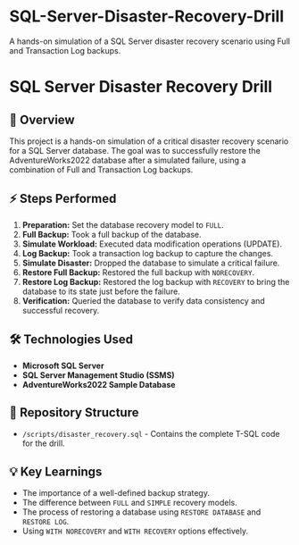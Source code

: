 # SQL-Server-Disaster-Recovery-Drill
A hands-on simulation of a SQL Server disaster recovery scenario using Full and Transaction Log backups.

# SQL Server Disaster Recovery Drill

## 🚨 Overview
This project is a hands-on simulation of a critical disaster recovery scenario for a SQL Server database. The goal was to successfully restore the AdventureWorks2022 database after a simulated failure, using a combination of Full and Transaction Log backups.

## ⚡ Steps Performed
1.  **Preparation:** Set the database recovery model to `FULL`.
2.  **Full Backup:** Took a full backup of the database.
3.  **Simulate Workload:** Executed data modification operations (UPDATE).
4.  **Log Backup:** Took a transaction log backup to capture the changes.
5.  **Simulate Disaster:** Dropped the database to simulate a critical failure.
6.  **Restore Full Backup:** Restored the full backup with `NORECOVERY`.
7.  **Restore Log Backup:** Restored the log backup with `RECOVERY` to bring the database to its state just before the failure.
8.  **Verification:** Queried the database to verify data consistency and successful recovery.

## 🛠️ Technologies Used
- **Microsoft SQL Server**
- **SQL Server Management Studio (SSMS)**
- **AdventureWorks2022 Sample Database**

## 📁 Repository Structure
- `/scripts/disaster_recovery.sql` - Contains the complete T-SQL code for the drill.

## 💡 Key Learnings
- The importance of a well-defined backup strategy.
- The difference between `FULL` and `SIMPLE` recovery models.
- The process of restoring a database using `RESTORE DATABASE` and `RESTORE LOG`.
- Using `WITH NORECOVERY` and `WITH RECOVERY` options effectively.
